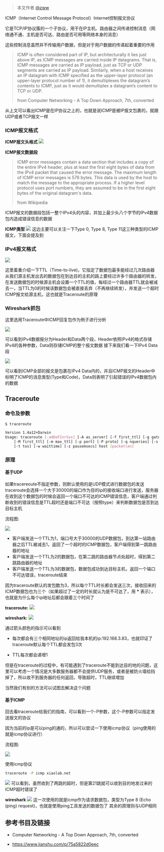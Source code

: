 > 本文作者 [@zww](http://www.wenweizeng.com/2020/03/04/icmp/)

ICMP（Internet Control Message Protocol）Internet控制报文协议

它是TCP/IP协议簇的一个子协议，用于在IP主机、路由器之间传递控制消息（网络通不通、主机是否可达、路由是否可用等网络本身的消息）

这些控制消息虽然并不传输用户数据，但是对于用户数据的传递起着重要的作用

> ICMP is often considered part of IP, but architecturally it lies just above IP, as ICMP messages are carried inside IP datagrams. That is, ICMP messages are carried as IP payload, just as TCP or UDP segments are carried as IP payload. Similarly, when a host receives an IP datagram with ICMP specified as the upper-layer protocol (an upper-layer protocol number of 1), it demultiplexes the datagram’s contents to ICMP, just as it would demultiplex a datagram’s content to TCP or UDP.
>
> from Computer Networking - A Top Down Approach, 7th, converted

从上文可以看出ICMP是在IP协议之上的，也就是说ICMP是被IP报文包裹的，就跟UDP或者TCP报文一样

### ICMP报文格式

**ICMP报文头格式**
![](img/icmp/1.png)

**ICMP报文数据段**
> ICMP error messages contain a data section that includes a copy of the entire IPv4 header, plus at least the first eight bytes of data from the IPv4 packet that caused the error message. The maximum length of ICMP error messages is 576 bytes. This data is used by the host to match the message to the appropriate process. If a higher level protocol uses port numbers, they are assumed to be in the first eight bytes of the original datagram's data.
>
> from Wikipedia

ICMP报文的数据段包括一整个IPv4头的内容，并加上最少头八个字节的IPv4数据包内造成错误信息的数据

**ICMP类型**
![](img/icmp/10.png)
这边主要可以关注一下Type 0, Type 8, Type 11这三种类型的ICMP报文，下面会提及到

### IPv4报文格式

![](img/icmp/2.png)

这里着重介绍一下TTL（Time-to-live)，它指定了数据包最多能经过几次路由器
从我们源主机发出去的数据包在到达目的主机的路上要经过许多个路由器的转发，在发送数据包的时候源主机会设置一个TTL的值，每经过一个路由器TTL就会被减去一，当TTL为0的时候该数据包会被直接丢弃（不再继续转发），并发送一个超时ICMP报文给源主机，这也就是Traceroute的原理

### Wireshark抓包

这里选用Traceroute中ICMP回复包作为例子进行分析

![](img/icmp/3.png)

可以看到IPv4数据报分为Header和Data两个段，Header依照IPv4的格式存储IPv4的各种参数，Data则存储ICMP的整个报文数据
接下来我们看一下IPv4 Data段

![](img/icmp/4.png)

可以看到ICMP全部的报文是包裹在IPv4 Data内的，并且ICMP报文的Header中标明了ICMP的消息类型(Type和Code)，Data则表明了引起错误的IPv4数据包内的数据

## Traceroute 

### 命令及参数

```sh
$ traceroute

Version 1.4a12+Darwin
Usage: traceroute [-adDeFInrSvx] [-A as_server] [-f first_ttl] [-g gateway] [-i iface]
	[-M first_ttl] [-m max_ttl] [-p port] [-P proto] [-q nqueries] [-s src_addr]
	[-t tos] [-w waittime] [-z pausemsecs] host [packetlen]
``` 

### 原理

#### 基于UDP

如果tracereoute不指定参数，则默认使用的是UDP模式进行数据包的发送
traceroute会选择一个大于30000的端口作为目的ip的接收端口进行发送，服务器在收到这个数据包的时候会返回一个端口不可达的ICMP错误信息，客户端通过判断收到的错误信息是TTL超时还是端口不可达（按照type）来判断数据包是否到达目标主机

流程图: 

![](img/icmp/5.png)

* 客户端发送一个TTL为1，端口号大于30000的UDP数据包，到达第一站路由器之后TTL被减去1，返回了一个超时的ICMP数据包，客户端得到第一跳路由器的地址
* 客户端发送一个TTL为2的数据包，在第二跳的路由器节点处超时，得到第二跳路由器的地址
* 客户端发送一个TTL为3的数据包，数据包成功到达目标主机，返回一个端口不可达错误，traceroute结束

因为traceroute默认的发包数为3，所以每个TTL时长都会发送三次，接收回来的ICMP数据包也为三个（如果超过了一定的时长就认为是不可达了，用 **\*** 表示），也就是为什么每个ip地址后都会跟着三个时间了

**traceroute:**
![](img/icmp/6.png)

**wireshark:**
![](img/icmp/7.png)

通过箭头颜色的指示可以看到

* 每次都会有三个相同地址的ip返回给我本机的ip:192.168.3.83，也就印证了traceroute默认每个TTL都会发包3次

* TTL每次都会递增1

但是在traceroute的过程中，有可能遇到了traceroute不能到达目的地的问题，这里可以考虑一个情况是大多数服务器都不会提供UDP服务，或者是被防火墙给挡掉了，所以收不到服务器的任何返回，导致超时，TTL继续增加

当然我们有别的方法可以试图去解决这个问题

#### 基于ICMP

回去看traceroute给我们的指南，可以看到一个-P参数，这个-P参数可以指定发送报文的协议

因为当前的ip是可以ping的通的，所以可以尝试一下使用icmp协议（ping使用的就是icmp协议进行）

流程图:

![](img/icmp/11.png)

使用icmp协议
``` sh
traceroute -P icmp xiaolab.net
```

![](img/icmp/8.png)
可以看到，虽然收到了两跳的超时，但是第21跳就可以收到目的地发过来的ICMP超时错误了

**wireshark**
![](img/icmp/9.png)
这一次使用的就是icmp作为请求数据包，类型为Type 8 (Echo (ping) request)，也就是使用ping工具发送的数据包了
其余的原理则与UDP相同

## 参考书目及链接

* Computer Networking - A Top Down Approach, 7th, converted
  
* https://www.jianshu.com/p/75a5822d0eec